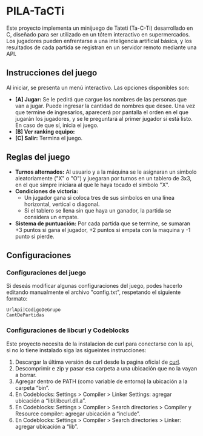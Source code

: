 # PILA-TaCTi

Este proyecto implementa un minijuego de Tateti (Ta-C-Ti) desarrollado en C, diseñado para ser utilizado en un tótem interactivo en supermercados. Los jugadores pueden enfrentarse a una inteligencia artificial básica, y los resultados de cada partida se registran en un servidor remoto mediante una API.

## Instrucciones del juego
Al iniciar, se presenta un menú interactivo. Las opciones disponibles son:

- **[A] Jugar:**  Se le pedirá que cargue los nombres de las personas que van a jugar. Puede ingresar la cantidad de nombres que desee. Una vez que termine de ingresarlos, aparecerá por pantalla el orden en el que jugarán los jugadores, y se le preguntará al primer jugador si está listo. En caso de que sí, inicia el juego.
- **[B] Ver ranking equipo:**  
- **[C] Salir:** Termina el juego.

## Reglas del juego
- **Turnos alternados:** Al usuario y a la máquina se le asignaran un simbolo aleatoriamente ("X" o "O") y juegaran por turnos en un tablero de 3x3, en el que simpre iniciara al que le haya tocado el simbolo "X".
- **Condiciones de victoria:**
    - Un jugador gana si coloca tres de sus símbolos en una línea horizontal, vertical o diagonal.
    - Si el tablero se llena sin que haya un ganador, la partida se considera un empate.
- **Sistema de puntuación:** Por cada partida que se termine, se sumaran +3 puntos si gana el jugador, +2 puntos si empata con la maquina y -1 punto si pierde.

## Configuraciones
### Configuraciones del juego
Si deseás modificar algunas configuraciones del juego, podes hacerlo editando manualmente el archivo "config.txt", respetando el siguiente formato:
```
UrlApi|CodigoDeGrupo
CantDePartidas
```
### Configuraciones de libcurl y Codeblocks
Este proyecto necesita de la instalacion de curl para conectarse con la api, si no lo tiene instalado siga las sigueintes instrucciones:
1. Descargar la última versión de curl desde la pagina oficial de [curl](https://curl.se/windows/).
2. Descomprimir e zip y pasar esa carpeta a una ubicación que no la vayan a borrar.
3. Agregar dentro de PATH (como variable de entorno) la ubicación a la carpeta “bin”.
4. En Codeblocks: Settings > Compiler > Linker Settings: agregar ubicación a “lib\libcurl.dll.a”.
5. En Codeblocks: Settings > Compiler > Search directories > Compiler y Resource compiler: agregar ubicación a “include”.
6. En Codeblocks: Settings > Compiler > Search directories > Linker: agregar ubicación a “lib”.

